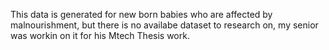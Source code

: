 This data is generated for new born babies who are affected by malnourishment, but there is no availabe dataset to research on, my senior was workin on it for his Mtech Thesis work.
